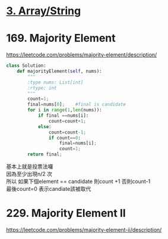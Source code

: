 # [3. Array/String](/arraystring.md)

# 169. Majority Element
https://leetcode.com/problems/majority-element/description/

```python
class Solution:
    def majorityElement(self, nums):
        """
        :type nums: List[int]
        :rtype: int
        """
        count=1;
        final=nums[0];    #final is candidate
        for i in range(1,len(nums)):
            if final ==nums[i]:
                count=count+1;
            else:
                count=count-1;
                if count==0:
                    final=nums[i];
                    count=1;
        return final;
```

基本上就是投票法囉   
因為至少出現n/2 次  
所以 如果下個element == candidate  則count +1
        否則count-1   
        最後count=0   表示candiate該被取代
    
    
# 229. Majority Element II
https://leetcode.com/problems/majority-element-ii/description/
